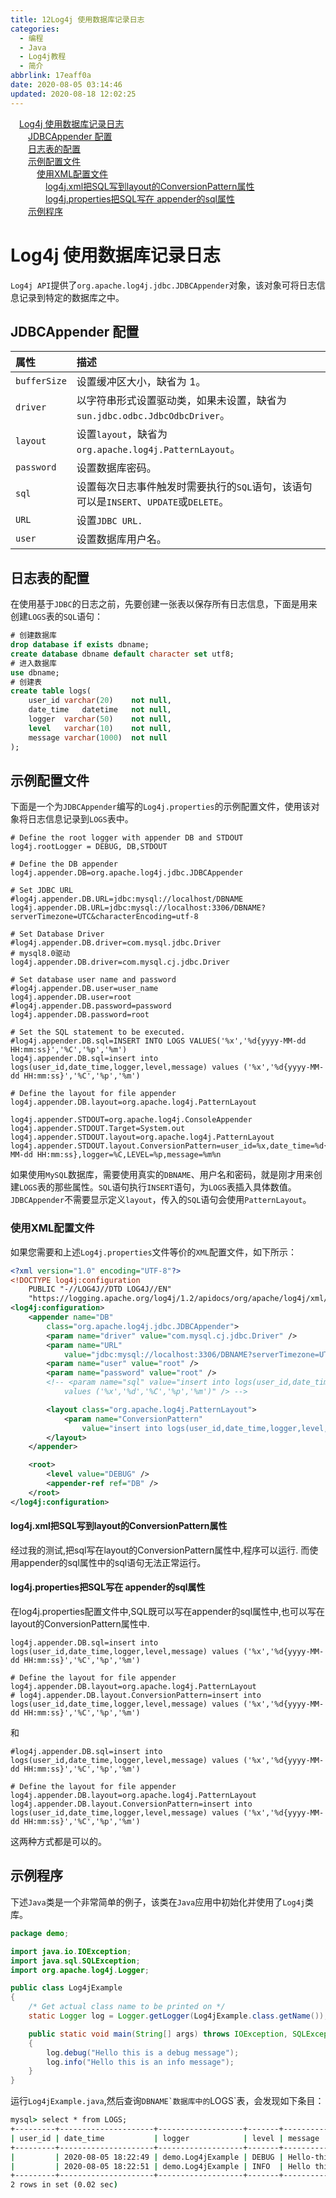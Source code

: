 ```yaml
---
title: 12Log4j 使用数据库记录日志
categories:
  - 编程
  - Java
  - Log4j教程
  - 简介
abbrlink: 17eaff0a
date: 2020-08-05 03:14:46
updated: 2020-08-18 12:02:25
---
```

<div id='my_toc'><a href="/blog/17eaff0a/#Log4j-使用数据库记录日志" class="header_1">Log4j 使用数据库记录日志</a>&nbsp;<br><a href="/blog/17eaff0a/#JDBCAppender-配置" class="header_2">JDBCAppender 配置</a>&nbsp;<br><a href="/blog/17eaff0a/#日志表的配置" class="header_2">日志表的配置</a>&nbsp;<br><a href="/blog/17eaff0a/#示例配置文件" class="header_2">示例配置文件</a>&nbsp;<br><a href="/blog/17eaff0a/#使用XML配置文件" class="header_3">使用XML配置文件</a>&nbsp;<br><a href="/blog/17eaff0a/#log4j-xml把SQL写到layout的ConversionPattern属性" class="header_4">log4j.xml把SQL写到layout的ConversionPattern属性</a>&nbsp;<br><a href="/blog/17eaff0a/#log4j-properties把SQL写在-appender的sql属性" class="header_4">log4j.properties把SQL写在 appender的sql属性</a>&nbsp;<br><a href="/blog/17eaff0a/#示例程序" class="header_2">示例程序</a>&nbsp;<br></div>
<style>.header_1{margin-left: 1em;}.header_2{margin-left: 2em;}.header_3{margin-left: 3em;}.header_4{margin-left: 4em;}.header_5{margin-left: 5em;}.header_6{margin-left: 6em;}</style>
<!--more-->
<script>if (navigator.platform.search('arm')==-1){document.getElementById('my_toc').style.display = 'none';}var e,p = document.getElementsByTagName('p');while (p.length>0) {e = p[0];e.parentElement.removeChild(e);}</script>

<!--end-->
# Log4j 使用数据库记录日志
`Log4j API`提供了`org.apache.log4j.jdbc.JDBCAppender`对象，该对象可将日志信息记录到特定的数据库之中。
## JDBCAppender 配置

|属性|描述|
|:---|:---|
|`bufferSize`|设置缓冲区大小，缺省为 1。|
|`driver`|以字符串形式设置驱动类，如果未设置，缺省为`sun.jdbc.odbc.JdbcOdbcDriver`。|
|`layout`|设置`layout`，缺省为`org.apache.log4j.PatternLayout`。|
|`password`|设置数据库密码。|
|`sql`|设置每次日志事件触发时需要执行的`SQL`语句，该语句可以是`INSERT`、`UPDATE`或`DELETE`。|
|`URL`|设置`JDBC URL.`|
|`user`|设置数据库用户名。|

## 日志表的配置
在使用基于`JDBC`的日志之前，先要创建一张表以保存所有日志信息，下面是用来创建`LOGS`表的`SQL`语句：
```sql /Log4jDemo/src/logs.sql
# 创建数据库
drop database if exists dbname;
create database dbname default character set utf8;
# 进入数据库
use dbname;
# 创建表
create table logs(
    user_id varchar(20)    not null,
    date_time   datetime   not null,
    logger  varchar(50)    not null,
    level   varchar(10)    not null,
    message varchar(1000)  not null
);
```
## 示例配置文件
下面是一个为`JDBCAppender`编写的`Log4j.properties`的示例配置文件，使用该对象将日志信息记录到`LOGS`表中。
```properties /Log4jDemo/Log4jConfig/JDBCAppender/log4j.properties
# Define the root logger with appender DB and STDOUT
log4j.rootLogger = DEBUG, DB,STDOUT

# Define the DB appender
log4j.appender.DB=org.apache.log4j.jdbc.JDBCAppender

# Set JDBC URL
#log4j.appender.DB.URL=jdbc:mysql://localhost/DBNAME
log4j.appender.DB.URL=jdbc:mysql://localhost:3306/DBNAME?serverTimezone=UTC&characterEncoding=utf-8

# Set Database Driver
#log4j.appender.DB.driver=com.mysql.jdbc.Driver
# mysql8.0驱动
log4j.appender.DB.driver=com.mysql.cj.jdbc.Driver

# Set database user name and password
#log4j.appender.DB.user=user_name
log4j.appender.DB.user=root
#log4j.appender.DB.password=password
log4j.appender.DB.password=root

# Set the SQL statement to be executed.
#log4j.appender.DB.sql=INSERT INTO LOGS VALUES('%x','%d{yyyy-MM-dd HH:mm:ss}','%C','%p','%m')
log4j.appender.DB.sql=insert into logs(user_id,date_time,logger,level,message) values ('%x','%d{yyyy-MM-dd HH:mm:ss}','%C','%p','%m')

# Define the layout for file appender
log4j.appender.DB.layout=org.apache.log4j.PatternLayout

log4j.appender.STDOUT=org.apache.log4j.ConsoleAppender
log4j.appender.STDOUT.Target=System.out
log4j.appender.STDOUT.layout=org.apache.log4j.PatternLayout
log4j.appender.STDOUT.layout.ConversionPattern=user_id=%x,date_time=%d{yyyy-MM-dd HH:mm:ss},logger=%C,LEVEL=%p,message=%m%n

```
如果使用`MySQL`数据库，需要使用真实的`DBNAME`、用户名和密码，就是刚才用来创建`LOGS`表的那些属性。`SQL`语句执行`INSERT`语句，为`LOGS`表插入具体数值。
`JDBCAppender`不需要显示定义`layout`，传入的`SQL`语句会使用`PatternLayout`。
### 使用XML配置文件
如果您需要和上述`Log4j.properties`文件等价的`XML`配置文件，如下所示：
```xml
<?xml version="1.0" encoding="UTF-8"?>
<!DOCTYPE log4j:configuration
    PUBLIC "-//LOG4J//DTD LOG4J//EN"
    "https://logging.apache.org/log4j/1.2/apidocs/org/apache/log4j/xml/doc-files/log4j.dtd" >
<log4j:configuration>
    <appender name="DB"
        class="org.apache.log4j.jdbc.JDBCAppender">
        <param name="driver" value="com.mysql.cj.jdbc.Driver" />
        <param name="URL"
            value="jdbc:mysql://localhost:3306/DBNAME?serverTimezone=UTC&amp;characterEncoding=UTF-8" />
        <param name="user" value="root" />
        <param name="password" value="root" />
        <!-- <param name="sql" value="insert into logs(user_id,date_time,logger,level,message) 
            values ('%x','%d','%C','%p','%m')" /> -->

        <layout class="org.apache.log4j.PatternLayout">
            <param name="ConversionPattern"
                value="insert into logs(user_id,date_time,logger,level,message) values ('%x','%d{yyyy-MM-dd HH:mm:ss}','%C','%p','%m')" />
        </layout>
    </appender>

    <root>
        <level value="DEBUG" />
        <appender-ref ref="DB" />
    </root>
</log4j:configuration>
```
#### log4j.xml把SQL写到layout的ConversionPattern属性
经过我的测试,把sql写在layout的ConversionPattern属性中,程序可以运行.
而使用appender的sql属性中的sql语句无法正常运行。
#### log4j.properties把SQL写在 appender的sql属性
在log4j.properties配置文件中,SQL既可以写在appender的sql属性中,也可以写在layout的ConversionPattern属性中.
```properties
log4j.appender.DB.sql=insert into logs(user_id,date_time,logger,level,message) values ('%x','%d{yyyy-MM-dd HH:mm:ss}','%C','%p','%m')

# Define the layout for file appender
log4j.appender.DB.layout=org.apache.log4j.PatternLayout
# log4j.appender.DB.layout.ConversionPattern=insert into logs(user_id,date_time,logger,level,message) values ('%x','%d{yyyy-MM-dd HH:mm:ss}','%C','%p','%m')
```
和
```properties
#log4j.appender.DB.sql=insert into logs(user_id,date_time,logger,level,message) values ('%x','%d{yyyy-MM-dd HH:mm:ss}','%C','%p','%m')

# Define the layout for file appender
log4j.appender.DB.layout=org.apache.log4j.PatternLayout
log4j.appender.DB.layout.ConversionPattern=insert into logs(user_id,date_time,logger,level,message) values ('%x','%d{yyyy-MM-dd HH:mm:ss}','%C','%p','%m')
```
这两种方式都是可以的。

## 示例程序
下述`Java`类是一个非常简单的例子，该类在`Java`应用中初始化并使用了`Log4j`类库。
```java /Log4jDemo/src/demo/Log4jExample.java
package demo;

import java.io.IOException;
import java.sql.SQLException;
import org.apache.log4j.Logger;

public class Log4jExample
{
    /* Get actual class name to be printed on */
    static Logger log = Logger.getLogger(Log4jExample.class.getName());

    public static void main(String[] args) throws IOException, SQLException
    {
        log.debug("Hello this is a debug message");
        log.info("Hello this is an info message");
    }
}
```
运行`Log4jExample.java`,然后查询``DBNAME`数据库中的``LOGS`表，会发现如下条目：
```cmd
mysql> select * from LOGS;
+---------+---------------------+-------------------+-------+-------------------------------+
| user_id | date_time           | logger            | level | message                       |
+---------+---------------------+-------------------+-------+-------------------------------+
|         | 2020-08-05 18:22:49 | demo.Log4jExample | DEBUG | Hello-this-is-a-debug-message |
|         | 2020-08-05 18:22:51 | demo.Log4jExample | INFO  | Hello this is an info message |
+---------+---------------------+-------------------+-------+-------------------------------+
2 rows in set (0.02 sec)
```
